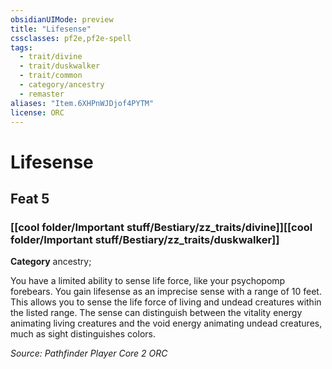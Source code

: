 ```yaml
---
obsidianUIMode: preview
title: "Lifesense"
cssclasses: pf2e,pf2e-spell
tags:
  - trait/divine
  - trait/duskwalker
  - trait/common
  - category/ancestry
  - remaster
aliases: "Item.6XHPnWJDjof4PYTM"
license: ORC
---
```

# Lifesense
## Feat 5
### [[cool folder/Important stuff/Bestiary/zz_traits/divine]][[cool folder/Important stuff/Bestiary/zz_traits/duskwalker]]

**Category** ancestry; 




You have a limited ability to sense life force, like your psychopomp forebears. You gain lifesense as an imprecise sense with a range of 10 feet. This allows you to sense the life force of living and undead creatures within the listed range. The sense can distinguish between the vitality energy animating living creatures and the void energy animating undead creatures, much as sight distinguishes colors.

*Source: Pathfinder Player Core 2*
*ORC*